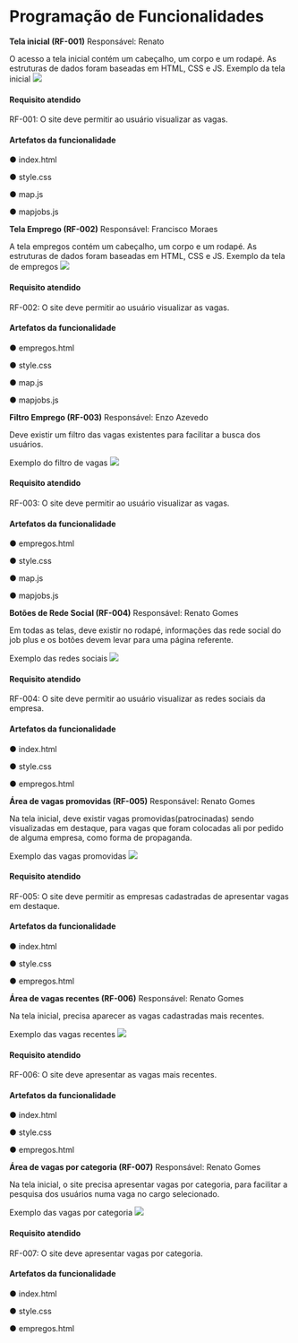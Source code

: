 # Programação de Funcionalidades

**Tela inicial (RF-001)**
Responsável: Renato  

O acesso a tela inicial contém um cabeçalho, um corpo e um rodapé. As estruturas de dados foram baseadas em HTML, CSS e JS.
Exemplo da tela inicial
![](https://github.com/ICEI-PUC-Minas-PMV-ADS/pmv-ads-2023-2-e1-proj-web-t13-pmv-ads-2023-2-e1-proj-job/blob/146c6245023384d86ab5a15855de7a6d5a7e7dac/documentos/img/1.png)
#### Requisito atendido

RF-001: O site deve permitir ao usuário visualizar as vagas.

#### Artefatos da funcionalidade

● index.html

● style.css

● map.js

● mapjobs.js


**Tela Emprego (RF-002)**
Responsável: Francisco Moraes

A tela empregos contém um cabeçalho, um corpo e um rodapé. As estruturas de dados foram baseadas em HTML, CSS e JS.
Exemplo da tela de empregos
![](https://github.com/ICEI-PUC-Minas-PMV-ADS/pmv-ads-2023-2-e1-proj-web-t13-pmv-ads-2023-2-e1-proj-job/blob/146c6245023384d86ab5a15855de7a6d5a7e7dac/documentos/img/Captura_de_Tela_2023-11-21_as_15.38.55.png)
#### Requisito atendido

RF-002: O site deve permitir ao usuário visualizar as vagas.

#### Artefatos da funcionalidade

● empregos.html

● style.css

● map.js

● mapjobs.js

**Filtro Emprego (RF-003)**
Responsável: Enzo Azevedo

Deve existir um filtro das vagas existentes para facilitar a busca dos usuários.

Exemplo do filtro de vagas
![](https://github.com/ICEI-PUC-Minas-PMV-ADS/pmv-ads-2023-2-e1-proj-web-t13-pmv-ads-2023-2-e1-proj-job/blob/146c6245023384d86ab5a15855de7a6d5a7e7dac/documentos/img/Captura_de_Tela_2023-11-21_as_15.38.49.png)
#### Requisito atendido

RF-003: O site deve permitir ao usuário visualizar as vagas.

#### Artefatos da funcionalidade

● empregos.html

● style.css

● map.js

● mapjobs.js

**Botões de Rede Social (RF-004)**
Responsável: Renato Gomes

Em todas as telas, deve existir no rodapé, informações das rede social do job plus e os botões devem levar para uma página referente.

Exemplo das redes sociais
![](https://github.com/ICEI-PUC-Minas-PMV-ADS/pmv-ads-2023-2-e1-proj-web-t13-pmv-ads-2023-2-e1-proj-job/blob/146c6245023384d86ab5a15855de7a6d5a7e7dac/documentos/img/Captura_de_Tela_2023-11-21_as_15.38.36.png)
#### Requisito atendido

RF-004: O site deve permitir ao usuário visualizar as redes sociais da empresa.

#### Artefatos da funcionalidade

● index.html

● style.css

● empregos.html

**Área de vagas promovidas (RF-005)**
Responsável: Renato Gomes

Na tela inicial, deve existir vagas promovidas(patrocinadas) sendo visualizadas em destaque, para vagas que foram colocadas ali por pedido de alguma empresa, como forma de propaganda.

Exemplo das vagas promovidas
![](https://github.com/ICEI-PUC-Minas-PMV-ADS/pmv-ads-2023-2-e1-proj-web-t13-pmv-ads-2023-2-e1-proj-job/blob/146c6245023384d86ab5a15855de7a6d5a7e7dac/documentos/img/Captura_de_Tela_2023-11-21_as_15.38.30.png)
#### Requisito atendido

RF-005: O site deve permitir as empresas cadastradas de apresentar vagas em destaque.

#### Artefatos da funcionalidade

● index.html

● style.css

● empregos.html


**Área de vagas recentes (RF-006)**
Responsável: Renato Gomes

Na tela inicial, precisa aparecer as vagas cadastradas mais recentes.

Exemplo das vagas recentes
![](https://github.com/ICEI-PUC-Minas-PMV-ADS/pmv-ads-2023-2-e1-proj-web-t13-pmv-ads-2023-2-e1-proj-job/blob/146c6245023384d86ab5a15855de7a6d5a7e7dac/documentos/img/Captura_de_Tela_2023-11-21_as_15.38.34.png)
#### Requisito atendido

RF-006: O site deve apresentar as vagas mais recentes.

#### Artefatos da funcionalidade

● index.html

● style.css

● empregos.html

**Área de vagas por categoria (RF-007)**
Responsável: Renato Gomes

Na tela inicial, o site precisa apresentar vagas por categoria, para facilitar a pesquisa dos usuários numa vaga no cargo selecionado.

Exemplo das vagas por categoria
![](https://github.com/ICEI-PUC-Minas-PMV-ADS/pmv-ads-2023-2-e1-proj-web-t13-pmv-ads-2023-2-e1-proj-job/blob/146c6245023384d86ab5a15855de7a6d5a7e7dac/documentos/img/Captura_de_Tela_2023-11-21_as_15.38.22.png)
#### Requisito atendido

RF-007: O site deve apresentar vagas por categoria.

#### Artefatos da funcionalidade

● index.html

● style.css

● empregos.html